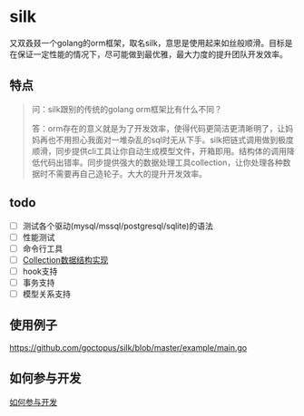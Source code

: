 # silk

又双叒叕一个golang的orm框架，取名silk，意思是使用起来如丝般顺滑。目标是在保证一定性能的情况下，尽可能做到最优雅，最大力度的提升团队开发效率。

## 特点

> 问：silk跟别的传统的golang orm框架比有什么不同？
>
> 答：orm存在的意义就是为了开发效率，使得代码更简洁更清晰明了，让妈妈再也不用担心我面对一堆杂乱的sql时无从下手。silk把链式调用做到极度顺滑，同步提供cli工具让你自动生成模型文件，开箱即用。结构体的调用降低代码出错率。同步提供强大的数据处理工具collection，让你处理各种数据时不需要再自己造轮子。大大的提升开发效率。

## todo

- [ ] 测试各个驱动(mysql/mssql/postgresql/sqlite)的语法
- [ ] 性能测试
- [ ] 命令行工具
- [ ] [Collection数据结构实现](https://github.com/goctopus/silk/blob/master/collection/collection.go)
- [ ] hook支持
- [ ] 事务支持
- [ ] 模型关系支持

## 使用例子

https://github.com/goctopus/silk/blob/master/example/main.go

## 如何参与开发

[如何参与开发](https://github.com/goctopus/silk/blob/master/CONTRIBUTING.md)